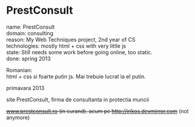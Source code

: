 PrestConsult
============
name: PrestConsult <br />
domain: consulting <br />
reason: My Web Techniques project, 2nd year of CS <br />
technologies: mostly html + css with very little js <br />
state: Still needs some work before going online, too static. <br />
done: spring 2013 <br />


Romanian: <br />
html + css si foarte putin js. Mai trebuie lucrat la el putin. <br />

primavara 2013 <br />

site PrestConsult, firma de consultanta in protectia muncii <br />

~~www.prestconsult.ro (in curand). acum pe http://irikos.devmirror.com~~ (not anymore) <br />
